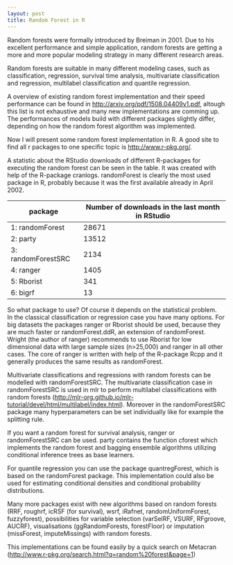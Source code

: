 ```yaml
---
layout: post
title: Random Forest in R
---
```


Random forests were formally introduced by Breiman in 2001. Due to his excellent performance and simple application, 
random forests are getting a more and more popular modeling strategy in many different research areas. 

Random forests are suitable in many different modeling cases, such as classification, regression, survival time analysis, 
multivariate classification and regression, multilabel classification and quantile regression. 

A overview of existing random forest implementation and their speed performance can be found in 
http://arxiv.org/pdf/1508.04409v1.pdf, altough this list is not exhaustive and many new implementations are comming up. 
The performances of models build with different packages slightly differ, depending on how the random forest algorithm was 
implemented. 

Now I will present some random forest implementation in R. A good site to find all r packages to one specific topic is 
http://www.r-pkg.org/.

<!--more-->

A statistic about the RStudio downloads of different R-packages for executing the random forest 
can be seen in the table. It was created with help of the R-package cranlogs.
randomForest is clearly the most used package in R, probably because it was the first available already in April 2002. 
 
 package  |  Number of downloads in the last month in RStudio
 ------------- |  -------------
1:   randomForest | 28671
2:       party    | 13512
3:  randomForestSRC | 2134
4:        ranger    | 1405
5:      Rborist     | 341
6:          bigrf   |   13

So what package to use? Of course it depends on the statistical problem.  
In the classical classification or regression case you have many options. For big datasets the packages 
ranger or Rborist should be used, because they are much faster or randomForest.ddR, an extension of 
randomForest. Wright (the author of ranger) recommends to use Rborist for 
low dimensional data with large sample sizes (n>25,000)  and ranger in all other cases. 
The core of ranger is written with help of the R-package Rcpp and it generally produces the same results as randomForest. 

Multivariate classifications and regressions with random forests can be modelled with randomForestSRC. 
The multivariate classification case in randomForestSRC is used in mlr to perform multilabel classifications with random 
forests (http://mlr-org.github.io/mlr-tutorial/devel/html/multilabel/index.html). 
Moreover in the randomForestSRC package many hyperparameters can be set individually like for example the splitting 
rule. 

If you want a random forest for survival analysis, ranger or randomForestSRC can be used.
party contains the function cforest which implements the random forest and bagging ensemble algorithms utilizing 
conditional inference trees as base learners. 

For quantile regression you can use the package quantregForest, which is 
based on the randomForest package. This implementation could also be used for estimating conditional 
densities and conditional probability distributions. 

Many more packages exist with new algorithms based on random forests (RRF, roughrf, icRSF (for survival), wsrf, iRafnet, 
randomUniformForest, fuzzyforest), possibilities for variable selection (varSelRF, VSURF, RFgroove, AUCRF), visualisations (ggRandomForests, forestFloor) or 
imputation (missForest, imputeMissings) with random forests. 

This implementations can be found easily by a quick search on Metacran (http://www.r-pkg.org/search.html?q=random%20forest&page=1)
